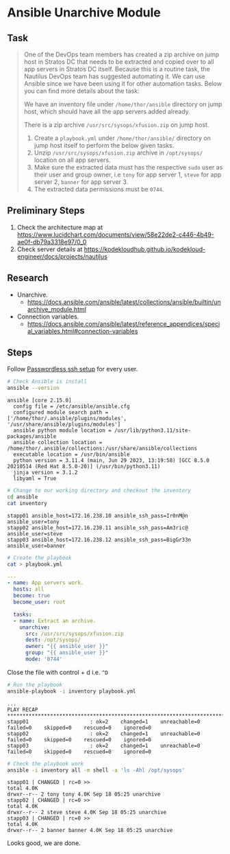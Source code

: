 # Ansible Unarchive Module

## Task

> One of the DevOps team members has created a zip archive on jump host in Stratos DC that needs to be extracted and copied over to all app servers in Stratos DC itself. Because this is a routine task, the Nautilus DevOps team has suggested automating it. We can use Ansible since we have been using it for other automation tasks. Below you can find more details about the task:
>
> We have an inventory file under `/home/thor/ansible` directory on jump host, which should have all the app servers added already.
>
> There is a zip archive `/usr/src/sysops/xfusion.zip` on jump host.
>
> 1. Create a `playbook.yml` under `/home/thor/ansible/` directory on jump host itself to perform the below given tasks.
> 2. Unzip `/usr/src/sysops/xfusion.zip` archive in `/opt/sysops/` location on all app servers.
> 3. Make sure the extracted data must has the respective `sudo` user as their user and group owner, i.e `tony` for app server 1, `steve` for app server 2, `banner` for app server 3.
> 4. The extracted data permissions must be `0744`.

## Preliminary Steps

1. Check the architecture map at https://www.lucidchart.com/documents/view/58e22de2-c446-4b49-ae0f-db79a3318e97/0_0
2. Check server details at https://kodekloudhub.github.io/kodekloud-engineer/docs/projects/nautilus

## Research

* Unarchive.
  * https://docs.ansible.com/ansible/latest/collections/ansible/builtin/unarchive_module.html
* Connection variables.
  * https://docs.ansible.com/ansible/latest/reference_appendices/special_variables.html#connection-variables

## Steps

Follow [Passwordless ssh setup](../../linux-system-administrator/networking/passwordless-ssh-access.md) for every user.

```bash
# Check Ansible is install
ansible --version
```

```
ansible [core 2.15.0]
  config file = /etc/ansible/ansible.cfg
  configured module search path = ['/home/thor/.ansible/plugins/modules', '/usr/share/ansible/plugins/modules']
  ansible python module location = /usr/lib/python3.11/site-packages/ansible
  ansible collection location = /home/thor/.ansible/collections:/usr/share/ansible/collections
  executable location = /usr/bin/ansible
  python version = 3.11.4 (main, Jun 29 2023, 13:19:58) [GCC 8.5.0 20210514 (Red Hat 8.5.0-20)] (/usr/bin/python3.11)
  jinja version = 3.1.2
  libyaml = True
```

```bash
# Change to our working directory and checkout the inventory
cd ansible
cat inventory
```

```
stapp01 ansible_host=172.16.238.10 ansible_ssh_pass=Ir0nM@n ansible_user=tony
stapp02 ansible_host=172.16.238.11 ansible_ssh_pass=Am3ric@ ansible_user=steve
stapp03 ansible_host=172.16.238.12 ansible_ssh_pass=BigGr33n ansible_user=banner
```

```bash
# Create the playbook
cat > playbook.yml
```

```yaml
---
- name: App servers work.
  hosts: all
  become: true
  become_user: root

  tasks:
  - name: Extract an archive.
    unarchive:
      src: /usr/src/sysops/xfusion.zip
      dest: /opt/sysops/
      owner: "{{ ansible_user }}"
      group: "{{ ansible_user }}"
      mode: '0744'
```

Close the file with control + d i.e. `^D`

```bash
# Run the playbook
ansible-playbook -i inventory playbook.yml
```

```
...
PLAY RECAP *************************************************************************************************************************************
stapp01                    : ok=2    changed=1    unreachable=0    failed=0    skipped=0    rescued=0    ignored=0
stapp02                    : ok=2    changed=1    unreachable=0    failed=0    skipped=0    rescued=0    ignored=0
stapp03                    : ok=2    changed=1    unreachable=0    failed=0    skipped=0    rescued=0    ignored=0
```

```bash
# Check the playbook work
ansible -i inventory all -m shell -a 'ls -Ahl /opt/sysops'
```

```
stapp01 | CHANGED | rc=0 >>
total 4.0K
drwxr--r-- 2 tony tony 4.0K Sep 18 05:25 unarchive
stapp02 | CHANGED | rc=0 >>
total 4.0K
drwxr--r-- 2 steve steve 4.0K Sep 18 05:25 unarchive
stapp03 | CHANGED | rc=0 >>
total 4.0K
drwxr--r-- 2 banner banner 4.0K Sep 18 05:25 unarchive
```

Looks good, we are done.
